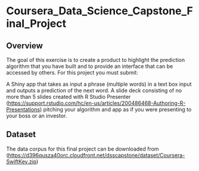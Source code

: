 # Coursera_Data_Science_Capstone_Final_Project

## Overview
The goal of this exercise is to create a product to highlight the prediction algorithm that you have built and to provide an interface that can be accessed by others. For this project you must submit:

A Shiny app that takes as input a phrase (multiple words) in a text box input and outputs a prediction of the next word.
A slide deck consisting of no more than 5 slides created with R Studio Presenter (https://support.rstudio.com/hc/en-us/articles/200486468-Authoring-R-Presentations) pitching your algorithm and app as if you were presenting to your boss or an investor.

## Dataset
The data corpus for this final project can be downloaded from (https://d396qusza40orc.cloudfront.net/dsscapstone/dataset/Coursera-SwiftKey.zip)
